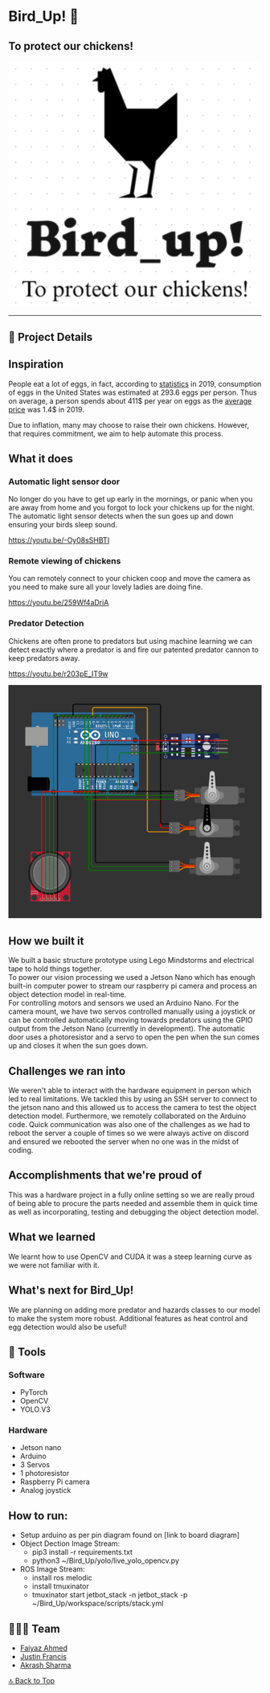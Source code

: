<a name=top></a>

# Bird_Up! 🐓

## To protect our chickens! 

![banner](img0.png)

---



<!--- See our devpost [here](https://devpost.com/software/reboot-0eyc7p): [devpost.com/software/reboot-0eyc7p](https://devpost.com/software/reboot-0eyc7p) --->

## 📑 Project Details

## Inspiration
People eat a lot of eggs, in fact, according to [statistics](https://www.statista.com/statistics/183678/per-capita-consumption-of-eggs-in-the-us-since-2000/) in 2019, consumption of eggs in the United States was estimated at 293.6 eggs per person. Thus on average, a person spends about 411$ per year on eggs as the [average price](https://www.statista.com/statistics/183678/per-capita-consumption-of-eggs-in-the-us-since-2000/) was 1.4$ in 2019.   
   
Due to inflation, many may choose to raise their own chickens. However, that requires commitment, we aim to help automate this process.

## What it does

### Automatic light sensor door
No longer do you have to get up early in the mornings, or panic when you are away from home and you forgot to lock your chickens up for the night.  The automatic light sensor detects when the sun goes up and down ensuring your birds sleep sound.

https://youtu.be/-Oy08sSHBTI

### Remote viewing of chickens
You can remotely connect to your chicken coop and move the camera as you need to make sure all your lovely ladies are doing fine.

https://youtu.be/259Wf4aDriA

### Predator Detection
Chickens are often prone to predators but using machine learning we can detect exactly where a predator is and fire our patented predator cannon to keep predators away.

https://youtu.be/r203pE_IT9w 

![Arduino](https://github.com/wagonhelm/Bird_Up/blob/main/arduino.png)   

## How we built it
We built a basic structure prototype using Lego Mindstorms and electrical tape to hold things together.  
To power our vision processing we used a Jetson Nano which has enough built-in computer power to stream our raspberry pi camera and process an object detection model in real-time.  
For controlling motors and sensors we used an Arduino Nano.  For the camera mount, we have two servos controlled manually using a joystick or can be controlled automatically moving towards predators using the GPIO output from the Jetson Nano (currently in development).  The automatic door uses a photoresistor and a servo to open the pen when the sun comes up and closes it when the sun goes down.

## Challenges we ran into
We weren't able to interact with the hardware equipment in person which led to real limitations. We tackled this by using an SSH server to connect to the jetson nano and this allowed us to access the camera to test the object detection model. Furthermore, we remotely collaborated on the Arduino code.
Quick communication was also one of the challenges as we had to reboot the server a couple of times so we were always active on discord and ensured we rebooted the server when no one was in the midst of coding.

## Accomplishments that we're proud of
This was a hardware project in a fully online setting so we are really proud of being able to procure the parts needed and assemble them in quick time as well as incorporating, testing and debugging the object detection model.

## What we learned
We learnt how to use OpenCV and CUDA it was a steep learning curve as we were not familiar with it.


## What's next for Bird_Up!
We are planning on adding more predator and hazards classes to our model to make the system more robust.  Additional features as heat control and egg detection would also be useful!



## 🔨 Tools

### Software
* PyTorch
* OpenCV
* YOLO.V3 


### Hardware
* Jetson nano
* Arduino
* 3 Servos
* 1 photoresistor
* Raspberry Pi camera
* Analog joystick




## How to run:

- Setup arduino as per pin diagram found on [link to board diagram]
- Object Dection Image Stream: 
   - pip3 install -r requirements.txt
   - python3 ~/Bird_Up/yolo/live_yolo_opencv.py
- ROS Image Stream:
   - install ros melodic
   - install tmuxinator
   - tmuxinator start jetbot_stack -n jetbot_stack -p ~/Bird_Up/workspace/scripts/stack.yml



## 👨‍👧‍👧 Team

<!--- put your links here --->

* [Faiyaz Ahmed](https://github.com/Faiyaz42)
* [Justin Francis](https://github.com/wagonhelm)
* [Akrash Sharma](https://github.com/Akarsh654/)


[🔝 Back to Top](#top)
